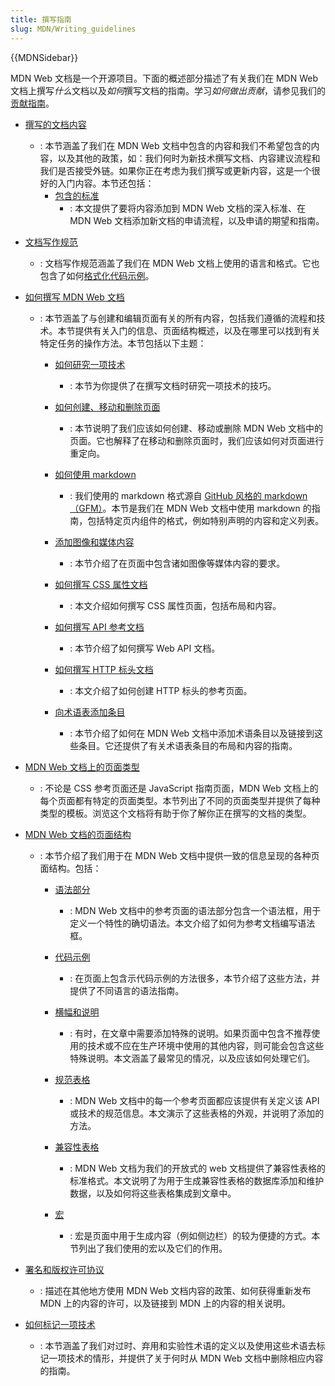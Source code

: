 ```yaml
---
title: 撰写指南
slug: MDN/Writing_guidelines
---
```


{{MDNSidebar}}

MDN Web 文档是一个开源项目。下面的概述部分描述了有关我们在 MDN Web 文档上撰写*什么*文档以及*如何*撰写文档的指南。学习*如何做出贡献*，请参见我们的[贡献指南](/zh-CN/docs/MDN/Community)。

- [撰写的文档内容](/zh-CN/docs/MDN/Writing_guidelines/What_we_write)

  - : 本节涵盖了我们在 MDN Web 文档中包含的内容和我们不希望包含的内容，以及其他的政策，如：我们何时为新技术撰写文档、内容建议流程和我们是否接受外链。如果你正在考虑为我们撰写或更新内容，这是一个很好的入门内容。本节还包括：
    - [包含的标准](/zh-CN/docs/MDN/Writing_guidelines/What_we_write/Criteria_for_inclusion)
      - : 本文提供了要将内容添加到 MDN Web 文档的深入标准、在 MDN Web 文档添加新文档的申请流程，以及申请的期望和指南。

- [文档写作规范](/zh-CN/docs/MDN/Writing_guidelines/Writing_style_guide)

  - : 文档写作规范涵盖了我们在 MDN Web 文档上使用的语言和格式。它也包含了如何[格式化代码示例](/zh-CN/docs/MDN/Writing_guidelines/Writing_style_guide/Code_style_guide)。

- [如何撰写 MDN Web 文档](/zh-CN/docs/MDN/Writing_guidelines/Howto)

  - : 本节涵盖了与创建和编辑页面有关的所有内容，包括我们遵循的流程和技术。本节提供有关入门的信息、页面结构概述，以及在哪里可以找到有关特定任务的操作方法。本节包括以下主题：

    - [如何研究一项技术](/zh-CN/docs/MDN/Writing_guidelines/Howto/Research_technology)

      - : 本节为你提供了在撰写文档时研究一项技术的技巧。

    - [如何创建、移动和删除页面](/zh-CN/docs/MDN/Writing_guidelines/Howto/Creating_moving_deleting)

      - : 本节说明了我们应该如何创建、移动或删除 MDN Web 文档中的页面。它也解释了在移动和删除页面时，我们应该如何对页面进行重定向。

    - [如何使用 markdown](/zh-CN/docs/MDN/Writing_guidelines/Howto/Markdown_in_MDN)

      - : 我们使用的 markdown 格式源自 [GitHub 风格的 markdown（GFM）](https://github.github.com/gfm/)。本节是我们在 MDN Web 文档中使用 markdown 的指南，包括特定页内组件的格式，例如特别声明的内容和定义列表。

    - [添加图像和媒体内容](/zh-CN/docs/MDN/Writing_guidelines/Howto/Images_media)

      - : 本节介绍了在页面中包含诸如图像等媒体内容的要求。

    - [如何撰写 CSS 属性文档](/zh-CN/docs/MDN/Writing_guidelines/Howto/Document_a_CSS_property)

      - : 本文介绍如何撰写 CSS 属性页面，包括布局和内容。

    - [如何撰写 API 参考文档](/zh-CN/docs/MDN/Writing_guidelines/Howto/Write_an_api_reference)

      - : 本节介绍了如何撰写 Web API 文档。

    - [如何撰写 HTTP 标头文档](/zh-CN/docs/MDN/Writing_guidelines/Howto/Document_an_HTTP_header)

      - : 本文介绍了如何创建 HTTP 标头的参考页面。

    - [向术语表添加条目](/zh-CN/docs/MDN/Writing_guidelines/Howto/Write_a_new_entry_in_the_glossary)

      - : 本节介绍了如何在 MDN Web 文档中添加术语条目以及链接到这些条目。它还提供了有关术语表条目的布局和内容的指南。

- [MDN Web 文档上的页面类型](/zh-CN/docs/MDN/Writing_guidelines/Page_structures/Page_types)

  - : 不论是 CSS 参考页面还是 JavaScript 指南页面，MDN Web 文档上的每个页面都有特定的页面类型。本节列出了不同的页面类型并提供了每种类型的模板。浏览这个文档将有助于你了解你正在撰写的文档的类型。

- [MDN Web 文档的页面结构](/zh-CN/docs/MDN/Writing_guidelines/Page_structures)

  - : 本节介绍了我们用于在 MDN Web 文档中提供一致的信息呈现的各种页面结构。包括：

    - [语法部分](/zh-CN/docs/MDN/Writing_guidelines/Page_structures/Syntax_sections)

      - : MDN Web 文档中的参考页面的语法部分包含一个语法框，用于定义一个特性的确切语法。本文介绍了如何为参考文档编写语法框。

    - [代码示例](/zh-CN/docs/MDN/Writing_guidelines/Page_structures/Code_examples)

      - : 在页面上包含示代码示例的方法很多，本节介绍了这些方法，并提供了不同语言的语法指南。

    - [横幅和说明](/zh-CN/docs/MDN/Writing_guidelines/Page_structures/Banners_and_notices)

      - : 有时，在文章中需要添加特殊的说明。如果页面中包含不推荐使用的技术或不应在生产环境中使用的其他内容，则可能会包含这些特殊说明。本文涵盖了最常见的情况，以及应该如何处理它们。

    - [规范表格](/zh-CN/docs/MDN/Writing_guidelines/Page_structures/Specification_tables)

      - : MDN Web 文档中的每一个参考页面都应该提供有关定义该 API 或技术的规范信息。本文演示了这些表格的外观，并说明了添加的方法。

    - [兼容性表格](/zh-CN/docs/MDN/Writing_guidelines/Page_structures/Compatibility_tables)

      - : MDN Web 文档为我们的开放式的 web 文档提供了兼容性表格的标准格式。本文说明了为用于生成兼容性表格的数据库添加和维护数据，以及如何将这些表格集成到文章中。

    - [宏](/zh-CN/docs/MDN/Writing_guidelines/Page_structures/Macros)

      - : 宏是页面中用于生成内容（例如侧边栏）的较为便捷的方式。本节列出了我们使用的宏以及它们的作用。

- [署名和版权许可协议](/zh-CN/docs/MDN/Writing_guidelines/Attrib_copyright_license)

  - : 描述在其他地方使用 MDN Web 文档内容的政策、如何获得重新发布 MDN 上的内容的许可，以及链接到 MDN 上的内容的相关说明。

- [如何标记一项技术](/zh-CN/docs/MDN/Writing_guidelines/Experimental_deprecated_obsolete)

  - : 本节涵盖了我们对过时、弃用和实验性术语的定义以及使用这些术语去标记一项技术的情形，并提供了关于何时从 MDN Web 文档中删除相应内容的指南。
